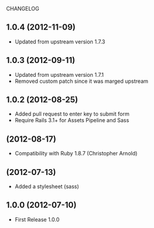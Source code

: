 CHANGELOG

## 1.0.4 (2012-11-09)

  * Updated from upstream version 1.7.3

## 1.0.3 (2012-09-11)

  * Updated from upstream version 1.7.1
  * Removed custom patch since it was marged upstream

## 1.0.2 (2012-08-25)

  * Added pull request to enter key to submit form
  * Require Rails 3.1+ for Assets Pipeline and Sass

## (2012-08-17)

  * Compatibility with Ruby 1.8.7 (Christopher Arnold)

## (2012-07-13)

  * Added a stylesheet (sass)

## 1.0.0 (2012-07-10)

  * First Release 1.0.0

